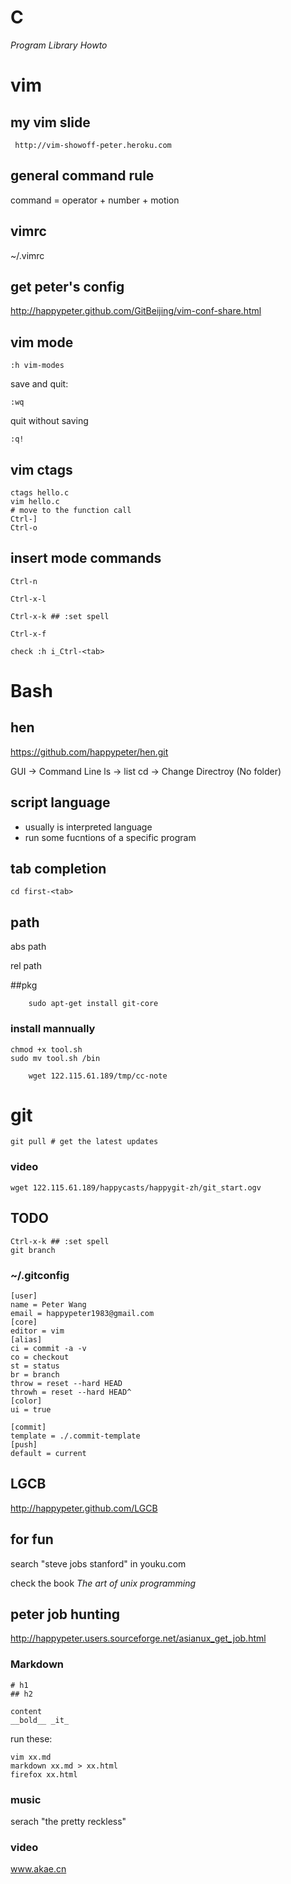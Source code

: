 # C

_Program Library Howto_

# vim
## my vim slide

     http://vim-showoff-peter.heroku.com

## general command rule

command = operator + number + motion
## vimrc

~/.vimrc

## get peter's config

http://happypeter.github.com/GitBeijing/vim-conf-share.html

## vim mode
	
	:h vim-modes

save and quit:

	:wq

quit without saving

	:q!
## vim ctags
    
    ctags hello.c
    vim hello.c
    # move to the function call
    Ctrl-]
    Ctrl-o

## insert mode commands

    Ctrl-n

    Ctrl-x-l

    Ctrl-x-k ## :set spell

    Ctrl-x-f

    check :h i_Ctrl-<tab>


# Bash
## hen 

https://github.com/happypeter/hen.git

GUI -> Command Line
ls -> list
cd -> Change Directroy (No folder)
## script language

- usually is interpreted language
- run some fucntions of a specific program

## tab completion

	cd first-<tab>

## path

abs path

rel path

##pkg

		sudo apt-get install git-core
### install mannually

	chmod +x tool.sh
	sudo mv tool.sh /bin

		wget 122.115.61.189/tmp/cc-note

# git

	git pull # get the latest updates

### video

    wget 122.115.61.189/happycasts/happygit-zh/git_start.ogv

## TODO

    Ctrl-x-k ## :set spell
    git branch 

### ~/.gitconfig

    [user]
    name = Peter Wang
    email = happypeter1983@gmail.com
    [core]
    editor = vim
    [alias]
    ci = commit -a -v
    co = checkout
    st = status
    br = branch
    throw = reset --hard HEAD
    throwh = reset --hard HEAD^
    [color]
    ui = true

    [commit]
    template = ./.commit-template
    [push]
    default = current
## LGCB

http://happypeter.github.com/LGCB

## for fun

search "steve jobs stanford" in youku.com

check the book _The art of unix programming_

## peter job hunting

http://happypeter.users.sourceforge.net/asianux_get_job.html

### Markdown

	# h1
	## h2

	content
	__bold__ _it_


run these:

	vim xx.md
	markdown xx.md > xx.html
	firefox xx.html
### music

serach "the pretty reckless"

### video

www.akae.cn
